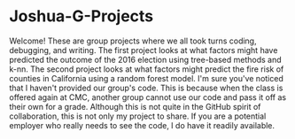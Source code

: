 # Joshua-G-Projects
Welcome! These are  group projects where we all took turns coding, debugging, and writing. 
The first project looks at what factors might have predicted the outcome of the 2016 election using tree-based methods and k-nn. 
The second project looks at what factors might predict the fire risk of counties in California using a random forest model.
I'm sure you've noticed that I haven't provided our group's code. This is because when the class is offered again at CMC, another group cannot
use our code and pass it off as their own for a grade. Although this is not quite in the GitHub spirit of collaboration, this is not only my project to share.
If you are a potential employer who really needs to see the code, I do have it readily available.
